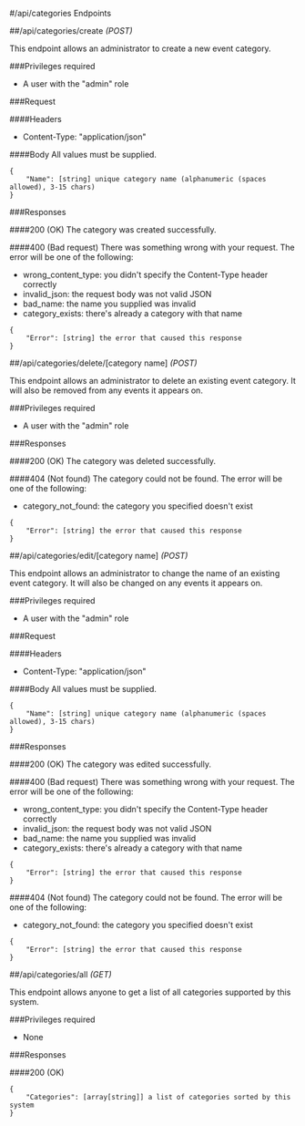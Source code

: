 #/api/categories Endpoints


##/api/categories/create *(POST)*

This endpoint allows an administrator to create a new event category.

###Privileges required
- A user with the "admin" role

###Request

####Headers
- Content-Type: "application/json"

####Body
All values must be supplied.

```
{
	"Name": [string] unique category name (alphanumeric (spaces allowed), 3-15 chars)
}
```

###Responses

####200 (OK)
The category was created successfully.

####400 (Bad request)
There was something wrong with your request. The error will be one of the following:

- wrong\_content\_type: you didn't specify the Content-Type header correctly
- invalid\_json: the request body was not valid JSON
- bad\_name: the name you supplied was invalid
- category\_exists: there's already a category with that name

```
{
	"Error": [string] the error that caused this response
}
```



##/api/categories/delete/[category name] *(POST)*

This endpoint allows an administrator to delete an existing event category. It will also be removed from any events it appears on.

###Privileges required
- A user with the "admin" role

###Responses

####200 (OK)
The category was deleted successfully.

####404 (Not found)
The category could not be found. The error will be one of the following:

- category\_not\_found: the category you specified doesn't exist

```
{
	"Error": [string] the error that caused this response
}
```



##/api/categories/edit/[category name] *(POST)*

This endpoint allows an administrator to change the name of an existing event category. It will also be changed on any events it appears on.

###Privileges required
- A user with the "admin" role

###Request

####Headers
- Content-Type: "application/json"

####Body
All values must be supplied.

```
{
	"Name": [string] unique category name (alphanumeric (spaces allowed), 3-15 chars)
}
```

###Responses

####200 (OK)
The category was edited successfully.

####400 (Bad request)
There was something wrong with your request. The error will be one of the following:

- wrong\_content\_type: you didn't specify the Content-Type header correctly
- invalid\_json: the request body was not valid JSON
- bad\_name: the name you supplied was invalid
- category\_exists: there's already a category with that name

```
{
	"Error": [string] the error that caused this response
}
```

####404 (Not found)
The category could not be found. The error will be one of the following:

- category\_not\_found: the category you specified doesn't exist

```
{
	"Error": [string] the error that caused this response
}
```




##/api/categories/all *(GET)*

This endpoint allows anyone to get a list of all categories supported by this system.

###Privileges required
- None

###Responses

####200 (OK)
```
{
	"Categories": [array[string]] a list of categories sorted by this system
}
```
